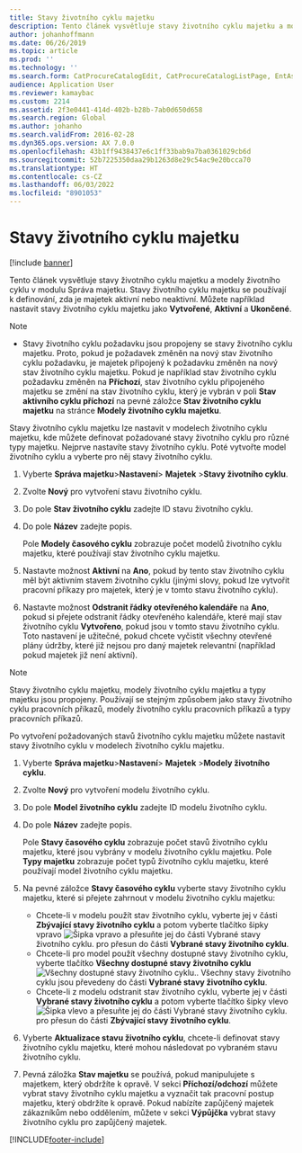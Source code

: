 ```yaml
---
title: Stavy životního cyklu majetku
description: Tento článek vysvětluje stavy životního cyklu majetku a modely životního cyklu v modulu Správa majetku.
author: johanhoffmann
ms.date: 06/26/2019
ms.topic: article
ms.prod: ''
ms.technology: ''
ms.search.form: CatProcureCatalogEdit, CatProcureCatalogListPage, EntAssetLifecycleModelStateNext, EntAssetObjectLifecycleState, EntAssetLifecycleStateUpdate, EntAssetObjectLifecycleModel
audience: Application User
ms.reviewer: kamaybac
ms.custom: 2214
ms.assetid: 2f3e0441-414d-402b-b28b-7ab0d650d658
ms.search.region: Global
ms.author: johanho
ms.search.validFrom: 2016-02-28
ms.dyn365.ops.version: AX 7.0.0
ms.openlocfilehash: 43b1ff9438437e6c1ff33bab9a7ba0361029cb6d
ms.sourcegitcommit: 52b7225350daa29b1263d8e29c54ac9e20bcca70
ms.translationtype: HT
ms.contentlocale: cs-CZ
ms.lasthandoff: 06/03/2022
ms.locfileid: "8901053"
---
```

# <a name="asset-lifecycle-states"></a>Stavy životního cyklu majetku

[!include [banner](../../includes/banner.md)]

 

Tento článek vysvětluje stavy životního cyklu majetku a modely životního cyklu v modulu Správa majetku. Stavy životního cyklu majetku se používají k definování, zda je majetek aktivní nebo neaktivní. Můžete například nastavit stavy životního cyklu majetku jako **Vytvořené**, **Aktivní** a **Ukončené**.

> [!NOTE]
> - Stavy životního cyklu požadavku jsou propojeny se stavy životního cyklu majetku. Proto, pokud je požadavek změněn na nový stav životního cyklu požadavku, je majetek připojený k požadavku změněn na nový stav životního cyklu majetku. Pokud je například stav životního cyklu požadavku změněn na **Příchozí**, stav životního cyklu připojeného majetku se změní na stav životního cyklu, který je vybrán v poli **Stav aktivního cyklu příchozí** na pevné záložce **Stav životního cyklu majetku** na stránce **Modely životního cyklu majetku**. 


Stavy životního cyklu majetku lze nastavit v modelech životního cyklu majetku, kde můžete definovat požadované stavy životního cyklu pro různé typy majetku. Nejprve nastavíte stavy životního cyklu. Poté vytvořte model životního cyklu a vyberte pro něj stavy životního cyklu.

1. Vyberte **Správa majetku**\>**Nastavení**\> **Majetek** \>**Stavy životního cyklu**.
2. Zvolte **Nový** pro vytvoření stavu životního cyklu.
3. Do pole **Stav životního cyklu** zadejte ID stavu životního cyklu.
4. Do pole **Název** zadejte popis.

    Pole **Modely časového cyklu** zobrazuje počet modelů životního cyklu majetku, které používají stav životního cyklu majetku.

5. Nastavte možnost **Aktivní** na **Ano**, pokud by tento stav životního cyklu měl být aktivním stavem životního cyklu (jinými slovy, pokud lze vytvořit pracovní příkazy pro majetek, který je v tomto stavu životního cyklu).
6. Nastavte možnost **Odstranit řádky otevřeného kalendáře** na **Ano**, pokud si přejete odstranit řádky otevřeného kalendáře, které mají stav životního cyklu **Vytvořeno**, pokud jsou v tomto stavu životního cyklu. Toto nastavení je užitečné, pokud chcete vyčistit všechny otevřené plány údržby, které již nejsou pro daný majetek relevantní (například pokud majetek již není aktivní).

> [!NOTE]
> Stavy životního cyklu majetku, modely životního cyklu majetku a typy majetku jsou propojeny. Používají se stejným způsobem jako stavy životního cyklu pracovních příkazů, modely životního cyklu pracovních příkazů a typy pracovních příkazů. 


Po vytvoření požadovaných stavů životního cyklu majetku můžete nastavit stavy životního cyklu v modelech životního cyklu majetku.

1. Vyberte **Správa majetku**\>**Nastavení**\> **Majetek** \>**Modely životního cyklu**.
2. Zvolte **Nový** pro vytvoření modelu životního cyklu.
3. Do pole **Model životního cyklu** zadejte ID modelu životního cyklu.
4. Do pole **Název** zadejte popis.

    Pole **Stavy časového cyklu** zobrazuje počet stavů životního cyklu majetku, které jsou vybrány v modelu životního cyklu majetku. Pole **Typy majetku** zobrazuje počet typů životního cyklu majetku, které používají model životního cyklu majetku.

5. Na pevné záložce **Stavy časového cyklu** vyberte stavy životního cyklu majetku, které si přejete zahrnout v modelu životního cyklu majetku:

    - Chcete-li v modelu použít stav životního cyklu, vyberte jej v části **Zbývající stavy životního cyklu** a potom vyberte tlačítko šipky vpravo ![Šipka vpravo](media/15-setup-for-objects.png) a přesuňte jej do části Vybrané stavy životního cyklu. pro přesun do části **Vybrané stavy životního cyklu**.
    - Chcete-li pro model použít všechny dostupné stavy životního cyklu, vyberte tlačítko **Všechny dostupné stavy životního cyklu** ![Všechny dostupné stavy životního cyklu.](media/20-setup-for-objects.png). Všechny stavy životního cyklu jsou převedeny do části **Vybrané stavy životního cyklu**.
    - Chcete-li z modelu odstranit stav životního cyklu, vyberte jej v části **Vybrané stavy životního cyklu** a potom vyberte tlačítko šipky vlevo ![Šipka vlevo](media/16-setup-for-objects.png) a přesuňte jej do části Vybrané stavy životního cyklu. pro přesun do části **Zbývající stavy životního cyklu**.

6. Vyberte **Aktualizace stavu životního cyklu**, chcete-li definovat stavy životního cyklu majetku, které mohou následovat po vybraném stavu životního cyklu.
7. Pevná záložka **Stav majetku** se používá, pokud manipulujete s majetkem, který obdržíte k opravě. V sekci **Příchozí/odchozí** můžete vybrat stavy životního cyklu majetku a vyznačit tak pracovní postup majetku, který obdržíte k opravě. Pokud nabízíte zapůjčený majetek zákazníkům nebo oddělením, můžete v sekci **Výpůjčka** vybrat stavy životního cyklu pro zapůjčený majetek.


[!INCLUDE[footer-include](../../../includes/footer-banner.md)]